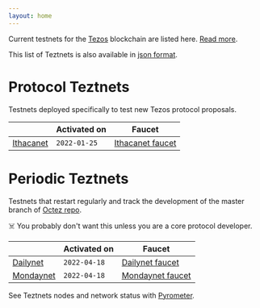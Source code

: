 ```yaml
---
layout: home
---
```


Current testnets for the [Tezos](https://tezos.com) blockchain are listed here. [Read more](about/).

This list of Teztnets is also available in [json format](https://teztnets.xyz/teztnets.json).

# Protocol Teztnets

Testnets deployed specifically to test new Tezos protocol proposals.

| | Activated on | Faucet |
|-------|---------------------|--|
| [Ithacanet](/ithacanet-about) | `2022-01-25` | [Ithacanet faucet](https://teztnets.xyz/ithacanet-faucet) |



# Periodic Teztnets

Testnets that restart regularly and track the development of the master branch of [Octez repo](https://gitlab.com/tezos/tezos/).
 
☠️ You probably don't want this unless you are a core protocol developer.

| | Activated on | Faucet |
|-------|---------------------|--|
| [Dailynet](/dailynet-about) | `2022-04-18` | [Dailynet faucet](https://teztnets.xyz/dailynet-2022-04-18-faucet) |
| [Mondaynet](/mondaynet-about) | `2022-04-18` | [Mondaynet faucet](https://teztnets.xyz/mondaynet-2022-04-18-faucet) |




See Teztnets nodes and network status with [Pyrometer](https://pyrometer.teztnets.xyz).
